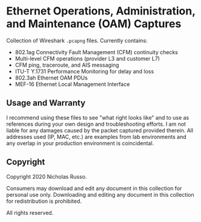 # Ethernet Operations, Administration, and Maintenance (OAM) Captures
Collection of Wireshark `.pcapng` files. Currently contains:
  - 802.1ag Connectivity Fault Management (CFM) continuity checks
  - Multi-level CFM operations (provider L3 and customer L7)
  - CFM ping, traceroute, and AIS messaging
  - ITU-T Y.1731 Performance Monitoring for delay and loss
  - 802.3ah Ethernet OAM PDUs
  - MEF-16 Ethernet Local Management Interface

## Usage and Warranty
I recommend using these files to see "what right looks like" and to use
as references during your own design and troubleshooting efforts. I am
not liable for any damages caused by the packet captured provided therein.
All addresses used (IP, MAC, etc.) are examples from lab environments
and any overlap in your production environment is coincidental.

## Copyright
Copyright 2020 Nicholas Russo.

Consumers may download and edit any document in this collection for personal
use only. Downloading and editing any document in this collection for
redistribution is prohibited.

All rights reserved.
